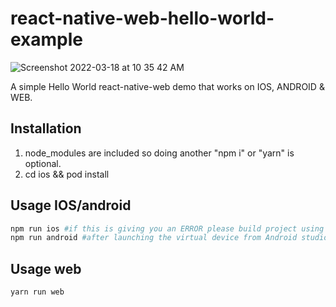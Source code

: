 # react-native-web-hello-world-example
![Screenshot 2022-03-18 at 10 35 42 AM](https://user-images.githubusercontent.com/16849649/158997445-380a0863-7a9c-49ba-85b9-b88d58f992ec.png)

A simple Hello World react-native-web demo that works on IOS, ANDROID & WEB.

## Installation

1. node_modules are included so doing another "npm i" or "yarn" is optional.
2. cd ios && pod install

## Usage IOS/android

```bash
npm run ios #if this is giving you an ERROR please build project using XCODE.
npm run android #after launching the virtual device from Android studio.
```

## Usage web

```bash
yarn run web
```
